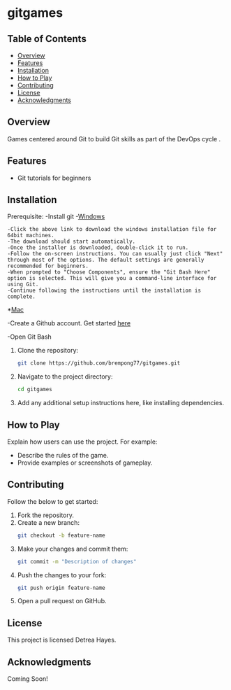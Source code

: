 # gitgames

## Table of Contents
- [Overview](#overview)
- [Features](#features)
- [Installation](#installation)
- [How to Play](#how-to-play)
- [Contributing](#contributing)
- [License](#license)
- [Acknowledgments](#acknowledgments)

## Overview
Games centered around Git to build Git skills as part of the DevOps cycle .

## Features
- Git tutorials for beginners

## Installation

Prerequisite: 
-Install git 
   -[Windows](https://github.com/git-for-windows/git/releases/download/v2.49.0.windows.1/Git-2.49.0-64-bit.exe) 

    -Click the above link to download the windows installation file for 64bit machines.
    -The download should start automatically.
    -Once the installer is downloaded, double-click it to run.
    -Follow the on-screen instructions. You can usually just click "Next" through most of the options. The default settings are generally recommended for beginners.
    -When prompted to "Choose Components", ensure the "Git Bash Here" option is selected. This will give you a command-line interface for using Git.
    -Continue following the instructions until the installation is complete.

   *[Mac](https://git-scm.com/downloads/mac)
   

-Create a Github account. Get started [here](https://github.com/)

-Open Git Bash 
1. Clone the repository:
   ```bash
   git clone https://github.com/brempong77/gitgames.git
   ```
2. Navigate to the project directory:
   ```bash
   cd gitgames
   ```
3. Add any additional setup instructions here, like installing dependencies.

## How to Play
Explain how users can use the project. For example:
- Describe the rules of the game.
- Provide examples or screenshots of gameplay.

## Contributing
Follow the below to get started:
1. Fork the repository.
2. Create a new branch:
   ```bash
   git checkout -b feature-name
   ```
3. Make your changes and commit them:
   ```bash
   git commit -m "Description of changes"
   ```
4. Push the changes to your fork:
   ```bash
   git push origin feature-name
   ```
5. Open a pull request on GitHub.

## License

This project is licensed Detrea Hayes.

## Acknowledgments
Coming Soon!


